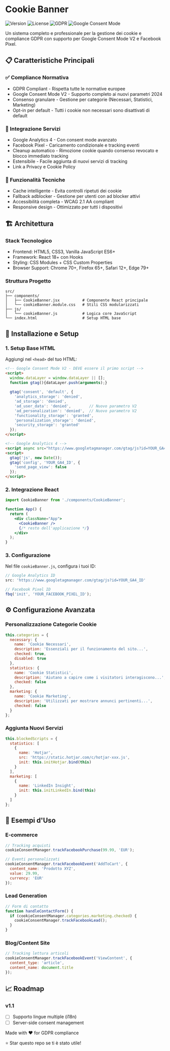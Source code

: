 # Cookie Banner

![Version](https://img.shields.io/badge/version-1.0.0-blue.svg)
![License](https://img.shields.io/badge/license-MIT-green.svg)
![GDPR](https://img.shields.io/badge/GDPR-compliant-success.svg)
![Google Consent Mode](https://img.shields.io/badge/Google%20Consent%20Mode-V2-orange.svg)

Un sistema completo e professionale per la gestione dei cookie e compliance GDPR con supporto per Google Consent Mode V2 e Facebook Pixel.

## 📋 Caratteristiche Principali

### ✅ Compliance Normativa
- GDPR Compliant - Rispetta tutte le normative europee
- Google Consent Mode V2 - Supporto completo ai nuovi parametri 2024
- Consenso granulare - Gestione per categorie (Necessari, Statistici, Marketing)
- Opt-in per default - Tutti i cookie non necessari sono disattivati di default

### 🎯 Integrazione Servizi
- Google Analytics 4 - Con consent mode avanzato
- Facebook Pixel - Caricamento condizionale e tracking eventi
- Cleanup automatico - Rimozione cookie quando consenso revocato e blocco immediato tracking
- Estensibile - Facile aggiunta di nuovi servizi di tracking
- Link a Privacy e Cookie Policy

### 🔧 Funzionalità Tecniche
- Cache intelligente - Evita controlli ripetuti dei cookie
- Fallback adblocker - Gestione per utenti con ad blocker attivi
- Accessibilità completa - WCAG 2.1 AA compliant
- Responsive design - Ottimizzato per tutti i dispositivi

## 🏗️ Architettura

### Stack Tecnologico
- Frontend: HTML5, CSS3, Vanilla JavaScript ES6+
- Framework: React 18+ con Hooks
- Styling: CSS Modules + CSS Custom Properties
- Browser Support: Chrome 70+, Firefox 65+, Safari 12+, Edge 79+

### Struttura Progetto
```
src/
├── components/
│   ├── CookieBanner.jsx          # Componente React principale
│   └── cookieBanner.module.css   # Stili CSS modularizzati
├── js/
│   └── cookieBanner.js           # Logica core JavaScript
└── index.html                    # Setup HTML base
```

## 🚀 Installazione e Setup

### 1. Setup Base HTML

Aggiungi nel `<head>` del tuo HTML:

```html
<!-- Google Consent Mode V2 - DEVE essere il primo script -->
<script>
  window.dataLayer = window.dataLayer || [];
  function gtag(){dataLayer.push(arguments);}
  
  gtag('consent', 'default', {
    'analytics_storage': 'denied',
    'ad_storage': 'denied',
    'ad_user_data': 'denied',        // Nuovo parametro V2
    'ad_personalization': 'denied',  // Nuovo parametro V2
    'functionality_storage': 'granted',
    'personalization_storage': 'denied',
    'security_storage': 'granted'
  });
</script>

<!-- Google Analytics 4 -->
<script async src="https://www.googletagmanager.com/gtag/js?id=YOUR_GA4_ID"></script>
<script>
  gtag('js', new Date());
  gtag('config', 'YOUR_GA4_ID', {
    'send_page_view': false
  });
</script>
```

### 2. Integrazione React

```jsx
import CookieBanner from './components/CookieBanner';

function App() {
  return (
    <div className="App">
      <CookieBanner />
      {/* resto dell'applicazione */}
    </div>
  );
}
```

### 3. Configurazione

Nel file `cookieBanner.js`, configura i tuoi ID:

```javascript
// Google Analytics ID
src: 'https://www.googletagmanager.com/gtag/js?id=YOUR_GA4_ID'

// Facebook Pixel ID
fbq('init', 'YOUR_FACEBOOK_PIXEL_ID');
```

## ⚙️ Configurazione Avanzata

### Personalizzazione Categorie Cookie

```javascript
this.categories = {
  necessary: {
    name: 'Cookie Necessari',
    description: 'Essenziali per il funzionamento del sito...',
    checked: true,
    disabled: true
  },
  statistics: {
    name: 'Cookie Statistici', 
    description: 'Aiutano a capire come i visitatori interagiscono...',
    checked: false
  },
  marketing: {
    name: 'Cookie Marketing',
    description: 'Utilizzati per mostrare annunci pertinenti...',
    checked: false
  }
};
```

### Aggiunta Nuovi Servizi

```javascript
this.blockedScripts = {
  statistics: [
    {
      name: 'Hotjar',
      src: 'https://static.hotjar.com/c/hotjar-xxx.js',
      init: this.initHotjar.bind(this)
    }
  ],
  marketing: [
    {
      name: 'LinkedIn Insight',
      init: this.initLinkedIn.bind(this)
    }
  ]
};
```

## 🎯 Esempi d'Uso

### E-commerce

```javascript
// Tracking acquisti
cookieConsentManager.trackFacebookPurchase(99.99, 'EUR');

// Eventi personalizzati
cookieConsentManager.trackFacebookEvent('AddToCart', {
  content_name: 'Prodotto XYZ',
  value: 29.99,
  currency: 'EUR'
});
```

### Lead Generation

```javascript
// Form di contatto
function handleContactForm() {
  if (cookieConsentManager.categories.marketing.checked) {
    cookieConsentManager.trackFacebookLead();
  }
}
```

### Blog/Content Site

```javascript
// Tracking lettura articoli
cookieConsentManager.trackFacebookEvent('ViewContent', {
  content_type: 'article',
  content_name: document.title
});
```

## 📈 Roadmap

### v1.1
- [ ] Supporto lingue multiple (i18n)
- [ ] Server-side consent management

Made with ❤️ for GDPR compliance

⭐ Star questo repo se ti è stato utile!